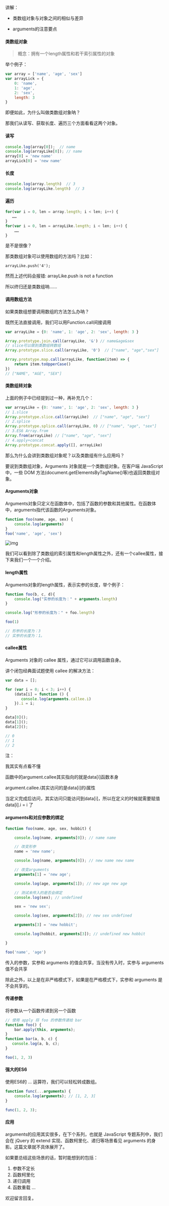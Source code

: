 讲解：

- 类数组对象与对象之间的相似与差异

- arguments的注意要点

#### 类数组对象

> 概念：拥有一个length属性和若干索引属性的对象

举个例子：

```javascript
var array = ['name', 'age', 'sex']
var arrayLick = {
    0: 'name',
    1: 'age',
    2: 'sex',
    length: 3
}
```

即便如此，为什么叫做类数组对象呐？

那我们从读写、获取长度、遍历三个方面看看这两个对象。

#### 读写

```javascript
console.log(array[0]);  // name
console.log(arrayLike[0]); // name
array[0] = 'new name'
arrayLick[0] = 'new name'
```

#### 长度

```javascript
console.log(array.length)  // 3
console.log(arrayLike.length)  // 3
```

#### 遍历

```javascript
for(var i = 0, len = array.length; i < len; i++) {
   ……
}
for(var i = 0, len = arrayLike.length; i < len; i++) {
    ……
}
```

是不是很像？

那类数组对象可以使用数组的方法吗？比如：

```
arrayLike.push('4');
```

然而上述代码会报错: arrayLike.push is not a function

所以终归还是类数组呐……

#### 调用数组方法

如果类数组想要调用数组的方法怎么办呐？

既然无法直接调用，我们可以用Function.call间接调用

```javascript
var arrayLike = {0: 'name', 1: 'age', 2: 'sex', length: 3 }

Array.prototype.join.call(arrayLike, '&') // name&age&sex
// slice可以做到类数组转数组
Array.prototype.slice.call(arrayLike, '0')  // ["name", "age","sex"]

Array.prototype.map.call(arrayLike, function(item) => {
	return item.toUpperCase()                        
})
// ["NAME", "AGE", "SEX"]
```

#### 类数组转对象

上面的例子中已经提到过一种，再补充几个：

```javascript
var arrayLike = {0: 'name', 1: 'age', 2: 'sex', length: 3 }
// 1.slice
Array.prototype.slice.call(arrayLike)  // ["name", "age", "sex"]
// 2.splice
Array.prototype.splice.call(arrayLike, 0) // ["name", "age", "sex"]
// 3.ES6 Array.from
Array.from(arrayLike) // ["name", "age", "sex"]
// 4.apply+concat
Array.prototype.concat.apply([], arrayLike)
```

那么为什么会讲到类数组对象呢？以及类数组有什么应用吗？

要说到类数组对象，Arguments 对象就是一个类数组对象。在客户端 JavaScript 中，一些 DOM 方法(document.getElementsByTagName()等)也返回类数组对象。

#### Arguments对象

Arguments对象只定义在函数体中，包括了函数的参数和其他属性。在函数体中，arguments指代该函数的Arguments对象。

```javascript
function foo(name, age, sex) {
    console.log(arguments)
}
foo('name', 'age', 'sex')
```

![img](https://p1-jj.byteimg.com/tos-cn-i-t2oaga2asx/gold-user-assets/2017/5/24/f0492beec7eb29b2d0dcce4fd1cd562b~tplv-t2oaga2asx-watermark.awebp)

我们可以看到除了类数组的索引属性和length属性之外，还有一个callee属性，接下来我们一个一个介绍。

#### length属性

Arguments对象的length属性，表示实参的长度，举个例子：

```javascript
function foo(b, c, d){
    console.log("实参的长度为：" + arguments.length)
}

console.log("形参的长度为：" + foo.length)

foo(1)

// 形参的长度为：3
// 实参的长度为：1。
```

#### callee属性

Arguments 对象的 callee 属性，通过它可以调用函数自身。

讲个闭包经典面试题使用 callee 的解决方法：

```javascript
var data = [];

for (var i = 0; i < 3; i++) {
    (data[i] = function () {
       console.log(arguments.callee.i) 
    }).i = i;
}

data[0]();
data[1]();
data[2]();

// 0
// 1
// 2
```

注： 

我其实有点看不懂

函数中的argument.callee其实指向的就是data[i]函数本身

argument.callee.i其实访问的是data[i]的i属性

当定义完成后访问，其实访问只能访问到data[i]，所以在定义的时候就需要赋值data[i].i = i 了

#### arguments和对应参数的绑定

```javascript
function foo(name, age, sex, hobbit) {

    console.log(name, arguments[0]); // name name

    // 改变形参
    name = 'new name';

    console.log(name, arguments[0]); // new name new name

    // 改变arguments
    arguments[1] = 'new age';

    console.log(age, arguments[1]); // new age new age

    // 测试未传入的是否会绑定
    console.log(sex); // undefined

    sex = 'new sex';

    console.log(sex, arguments[2]); // new sex undefined

    arguments[3] = 'new hobbit';

    console.log(hobbit, arguments[3]); // undefined new hobbit

}

foo('name', 'age')
```

传入的参数，实参和 arguments 的值会共享，当没有传入时，实参与 arguments 值不会共享

除此之外，以上是在非严格模式下，如果是在严格模式下，实参和 arguments 是不会共享的。

#### 传递参数

将参数从一个函数传递到另一个函数

```javascript
// 使用 apply 将 foo 的参数传递给 bar
function foo() {
    bar.apply(this, arguments);
}
function bar(a, b, c) {
   console.log(a, b, c);
}

foo(1, 2, 3)
```

#### 强大的ES6

使用ES6的 ... 运算符，我们可以轻松转成数组。

```JavaScript
function func(...arguments) {
    console.log(arguments); // [1, 2, 3]
}

func(1, 2, 3);
```

#### 应用

arguments的应用其实很多，在下个系列，也就是 JavaScript 专题系列中，我们会在 jQuery 的 extend 实现、函数柯里化、递归等场景看见 arguments 的身影。这篇文章就不具体展开了。

如果要总结这些场景的话，暂时能想到的包括：

1. 参数不定长
2. 函数柯里化
3. 递归调用
4. 函数重载
   ...

欢迎留言回复。